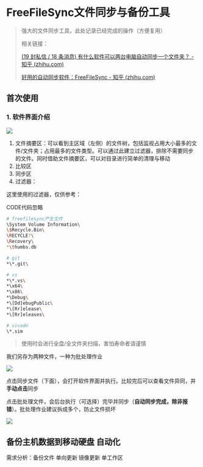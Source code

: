 # FreeFileSync文件同步与备份工具

> 强大的文件同步工具，此处记录已经完成的操作（方便复用）
>
> 相关链接：
>
> [(19 封私信 / 18 条消息) 有什么软件可以两台电脑自动同步一个文件夹？ - 知乎 (zhihu.com)](https://www.zhihu.com/question/345199210)
>
> [好用的自动同步软件：FreeFileSync - 知乎 (zhihu.com)](https://zhuanlan.zhihu.com/p/266883367)



## 首次使用

### 1. 软件界面介绍

<img src="https://cdn.jsdelivr.net/gh/dancehole/image@main/danceholeLabs/common-freefilesync1.png"/>

1. 文件摘要区：可以看到主区域（左侧）的文件树，包括监视占用大小最多的文件/文件夹；占用最多的文件类型。可以通过此建立过滤器，排除不需要同步的文件。同时借助文件摘要区，可以对目录进行简单的清理与移动
2. 比较区
3. 同步区
4. 过滤器：



这里使用的过滤器，仅供参考：

CODE代码忽略

```bash
# freefilesync产生文件
\System Volume Information\
\$Recycle.Bin\
\RECYCLE?\
\Recovery\
*\thumbs.db

# git
*\*.git\

# vs
*\*.vs\
*\x64\
*\x86\
*\Debug\
*\[Dd]ebugPublic\
*\[Rr]elease\
*\[Rr]eleases\

# vivado
\*.sim

```





>  使用时会进行全盘/全文件夹扫描，害怕寿命者请谨慎



我们另存为两种文件，一种为批处理作业

<img src="https://cdn.jsdelivr.net/gh/dancehole/image@main/danceholeLabs/common-freefilesync2.png"/>

点击同步文件（下面），会打开软件界面并执行。比较完后可以查看文件异同，并**手动点击**同步

点击批处理文件，会后台执行（可选择）完毕并同步（**自动同步完成，除非报错**）。批处理作业建议拆成多个，防止文件损坏

<img src="https://cdn.jsdelivr.net/gh/dancehole/image@main/danceholeLabs/common-freefilesync3.png"/>



## 备份主机数据到移动硬盘 自动化

需求分析：备份文件 单向更新 镜像更新 单工作区

